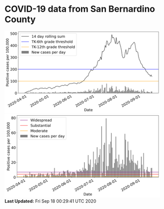 # COVID-19 data from San Bernardino County
![image1](plots/graph.png)
![image2](plots/classification.png)
**Last Updated:** Fri Sep 18 00:29:41 UTC 2020